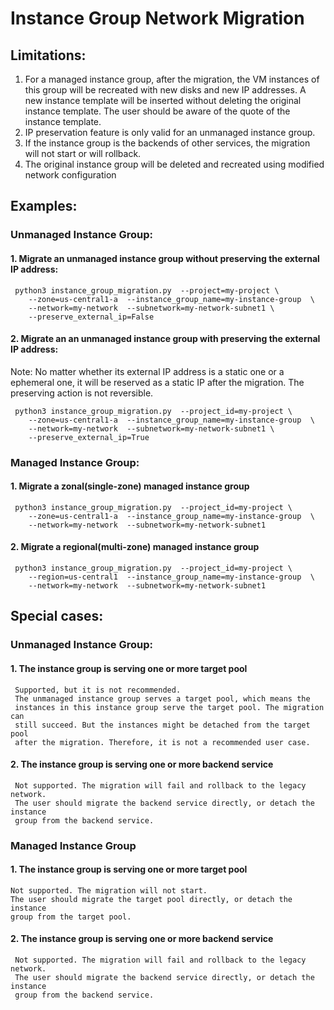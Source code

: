 # Instance Group Network Migration
## Limitations:
1. For a managed instance group, after the migration, the VM instances of this group will be recreated with new disks and new IP addresses. A new instance template will be inserted without deleting the original instance template. The user should be aware of the quote of the instance template.
2. IP preservation feature is only valid for an unmanaged instance group. 
3. If the instance group is the backends of other services, the migration will not start or will rollback.
4. The original instance group will be deleted and recreated using modified network configuration

## Examples:
### Unmanaged Instance Group:
#### 1. Migrate an unmanaged instance group without preserving the external IP address:
     python3 instance_group_migration.py  --project=my-project \
        --zone=us-central1-a  --instance_group_name=my-instance-group  \
        --network=my-network  --subnetwork=my-network-subnet1 \
        --preserve_external_ip=False
         
#### 2. Migrate an an unmanaged instance group with preserving the external IP address:
Note: No matter whether its external IP address is a static one or a ephemeral one, 
it will be reserved as a static IP after the migration. The preserving action is not reversible. 

     python3 instance_group_migration.py  --project_id=my-project \
        --zone=us-central1-a  --instance_group_name=my-instance-group  \
        --network=my-network  --subnetwork=my-network-subnet1 \
        --preserve_external_ip=True
        
### Managed Instance Group:
#### 1. Migrate a zonal(single-zone) managed instance group
     python3 instance_group_migration.py  --project_id=my-project \
        --zone=us-central1-a  --instance_group_name=my-instance-group  \
        --network=my-network  --subnetwork=my-network-subnet1
#### 2. Migrate a regional(multi-zone) managed instance group
     python3 instance_group_migration.py  --project_id=my-project \
        --region=us-central1  --instance_group_name=my-instance-group  \
        --network=my-network  --subnetwork=my-network-subnet1
        
## Special cases:
### Unmanaged Instance Group:
#### 1. The instance group is serving one or more target pool
     Supported, but it is not recommended. 
     The unmanaged instance group serves a target pool, which means the
     instances in this instance group serve the target pool. The migration can
     still succeed. But the instances might be detached from the target pool
     after the migration. Therefore, it is not a recommended user case.
#### 2. The instance group is serving one or more backend service
     Not supported. The migration will fail and rollback to the legacy network.
     The user should migrate the backend service directly, or detach the instance
     group from the backend service.
### Managed Instance Group
#### 1. The instance group is serving one or more target pool
    Not supported. The migration will not start.
    The user should migrate the target pool directly, or detach the instance
    group from the target pool.
#### 2. The instance group is serving one or more backend service
     Not supported. The migration will fail and rollback to the legacy network.
     The user should migrate the backend service directly, or detach the instance
     group from the backend service.